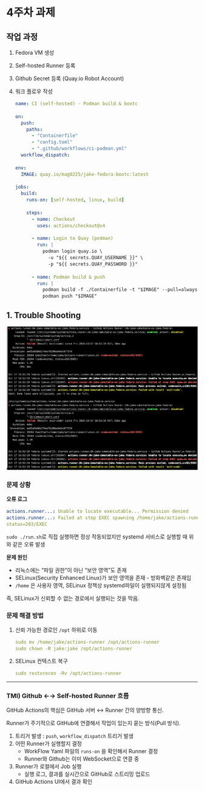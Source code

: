 # 4주차 과제
## 작업 과정

1. Fedora VM 생성
2. Self-hosted Runner 등록
3. Github Secret 등록 (Quay.io Robot Account)
4. 워크 플로우 작성
    
    ```yaml
    name: CI (self-hosted) - Podman build & bootc
    
    on:
      push:
        paths:
          - "Containerfile"
          - "config.toml"
          - ".github/workflows/ci-podman.yml"
      workflow_dispatch:
    
    env:
      IMAGE: quay.io/mag0225/jake-fedora-bootc:latest
    
    jobs:
      build:
        runs-on: [self-hosted, linux, build]
    
        steps:
          - name: Checkout
            uses: actions/checkout@v4
    
          - name: Login to Quay (podman)
            run: |
              podman login quay.io \
                -u "${{ secrets.QUAY_USERNAME }}" \
                -p "${{ secrets.QUAY_PASSWORD }}"
    
          - name: Podman build & push
            run: |
              podman build -f ./Containerfile -t "$IMAGE" --pull=always .
              podman push "$IMAGE"
    ```
    

## 1. Trouble Shooting

![image.png](./images/image.png)

### 문제 상황

**오류 로그**

```yaml
actions.runner...: Unable to locate executable... Permission denied
actions.runner...: Failed at step EXEC spawning /home/jake/actions-runner/runsvc.sh: Permission denied
status=203/EXEC
```

`sudo ./run.sh`로 직접 실행하면 정상 작동되었지만 systemd 서비스로 실행할 때 위와 같은 오류 발생

**문제 원인**

- 리눅스에는 “파일 권한”이 아닌 “보안 영역”도 존재
- SELinux(Security Enhanced Linux)가 보안 영역을 존재 - 방화벽같은 존재임
- `/home` 은 사용자 영역, SELinux 정책상 systemd파일이 실행되지않게 설정됨

즉, SELinux가 신뢰할 수 없는 경로에서 실행되는 것을 막음.

### 문제 해결 방법

1. 신뢰 가능한 경로인 `/opt` 하위로 이동
    
    ```yaml
    sudo mv /home/jake/actions-runner /opt/actions-runner
    sudo chown -R jake:jake /opt/actions-runner
    ```
    
2. SELinux 컨텍스트 복구
    
    ```yaml
    sudo restorecon -Rv /opt/actions-runner
    ```
    

---

### TMI) Github ←→ Self-hosted Runner 흐름

GitHub Actions의 핵심은 GitHub 서버 ↔ Runner 간의 양방향 통신.

Runner가 주기적으로 GitHub에 연결해서 작업이 있는지 묻는 방식(Pull 방식).

1. 트리거 발생 : `push`, `workflow_dispatch` 트리거 발생
2. 어떤 Runner가 실행할지 결정
    - WorkFlow Yaml 파일의 `runs-on` 을 확인해서 Runner 결정
    - Runner와 Github는 이미 WebSocket으로 연결 중
3. Runner가 로컬에서 Job 실행
    - 실행 로그, 결과를 실시간으로 GitHub로 스트리밍 업로드
4. GitHub Actions UI에서 결과 확인